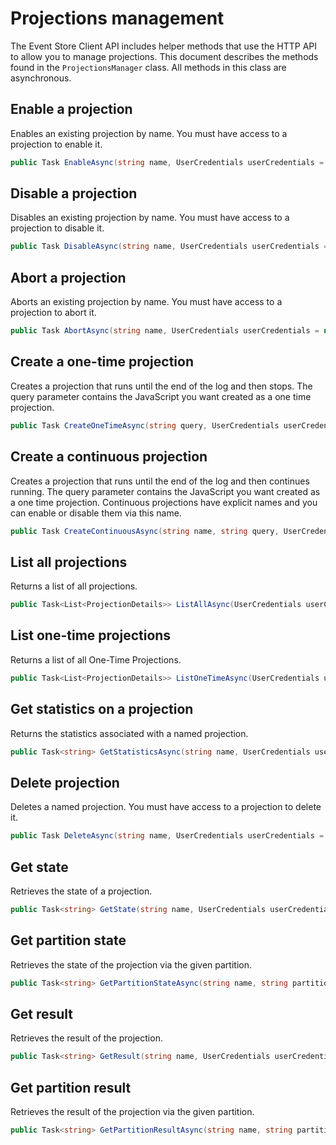 # Projections management

The Event Store Client API includes helper methods that use the HTTP API to allow you to manage projections. This document describes the methods found in the `ProjectionsManager` class. All methods in this class are asynchronous.

## Enable a projection

Enables an existing projection by name. You must have access to a projection to enable it.

```csharp
public Task EnableAsync(string name, UserCredentials userCredentials = null)
```

## Disable a projection

Disables an existing projection by name. You must have access to a projection to disable it.

```csharp
public Task DisableAsync(string name, UserCredentials userCredentials = null)
```

## Abort a projection

Aborts an existing projection by name. You must have access to a projection to abort it.

```csharp
public Task AbortAsync(string name, UserCredentials userCredentials = null)
```

## Create a one-time projection

Creates a projection that runs until the end of the log and then stops. The query parameter contains the JavaScript you want created as a one time projection.

```csharp
public Task CreateOneTimeAsync(string query, UserCredentials userCredentials = null)
```

## Create a continuous projection

Creates a projection that runs until the end of the log and then continues running. The query parameter contains the JavaScript you want created as a one time projection. Continuous projections have explicit names and you can enable or disable them via this name.

```csharp
public Task CreateContinuousAsync(string name, string query, UserCredentials userCredentials = null)
```

## List all projections

Returns a list of all projections.

```csharp
public Task<List<ProjectionDetails>> ListAllAsync(UserCredentials userCredentials = null)
```

## List one-time projections

Returns a list of all One-Time Projections.

```csharp
public Task<List<ProjectionDetails>> ListOneTimeAsync(UserCredentials userCredentials = null)
```

## Get statistics on a projection

Returns the statistics associated with a named projection.

```csharp
public Task<string> GetStatisticsAsync(string name, UserCredentials userCredentials = null)
```

## Delete projection

Deletes a named projection. You must have access to a projection to delete it.

```csharp
public Task DeleteAsync(string name, UserCredentials userCredentials = null)
```

## Get state

Retrieves the state of a projection.

```csharp
public Task<string> GetState(string name, UserCredentials userCredentials = null)
```

## Get partition state

Retrieves the state of the projection via the given partition.

```csharp
public Task<string> GetPartitionStateAsync(string name, string partition, UserCredentials userCredentials = null)
```

## Get result

Retrieves the result of the projection.

```csharp
public Task<string> GetResult(string name, UserCredentials userCredentials = null)
```

## Get partition result

Retrieves the result of the projection via the given partition.

```csharp
public Task<string> GetPartitionResultAsync(string name, string partition, UserCredentials userCredentials = null)
```
